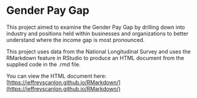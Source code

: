 # Gender Pay Gap
This project aimed to examine the Gender Pay Gap by drilling down into industry and positions held within businesses and organizations to better understand where the income gap is most pronounced.

This project uses data from the National Longitudinal Survey and uses the RMarkdown feature in RStudio to produce an HTML document from the supplied code in the .rmd file.

You can view the HTML document here: [https://jeffreyscanlon.github.io/RMarkdown/](https://jeffreyscanlon.github.io/RMarkdown/)
